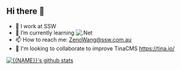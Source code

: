 ## Hi there 👋

- 🔭 I work at SSW
- 🌱 I’m currently learning ![.Net](https://img.shields.io/badge/.NET-5C2D91?style=for-the-badge&logo=.net&logoColor=white)
- 📫 How to reach me: ZenoWang@ssw.com.au
- 👯 I'm looking to collaborate to improve TinaCMS https://tina.io/

[![{{NAME}}'s github stats](https://github-readme-stats.vercel.app/api?username=ZenoWang1999&theme=dark)](https://github.com/ZenoWang1999/github-readme-stats)
